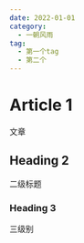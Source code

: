 ```yaml
---
date: 2022-01-01
category:
  - 一朝风雨
tag:
  - 第一个tag
  - 第二个
---
```


# Article 1
文章
## Heading 2
二级标题

### Heading 3

三级别
